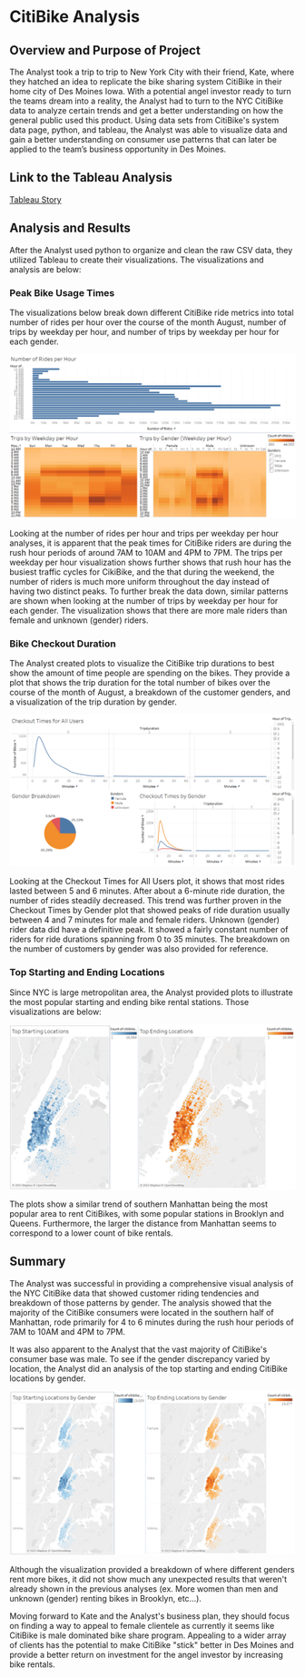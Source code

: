 # CitiBike Analysis

## Overview and Purpose of Project
The Analyst took a trip to trip to New York City with their friend, Kate, where they hatched an idea to replicate the bike sharing system CitiBike in their home city of Des Moines Iowa.  With a potential angel investor ready to turn the teams dream into a reality, the Analyst had to turn to the NYC CitiBike data to analyze certain trends and get a better understanding on how the general public used this product.  Using data sets from CitiBike's system data page, python, and tableau, the Analyst was able to visualize data and gain a better understanding on consumer use patterns that can later be applied to the team’s business opportunity in Des Moines.

## Link to the Tableau Analysis
[Tableau Story](https://public.tableau.com/shared/RHZG2ZYJN?:display_count=n&:origin=viz_share_link)

## Analysis and Results
After the Analyst used python to organize and clean the raw CSV data, they utilized Tableau to create their visualizations.  The visualizations and analysis are below:

### Peak Bike Usage Times
The visualizations below break down different CitiBike ride metrics into total number of rides per hour over the course of the month August, number of trips by weekday per hour, and number of trips by weekday per hour for each gender.

![Peak_Times.png](https://github.com/hillmanj1995/bikesharing/blob/827799e691d28cd439db7f887aec843e6fbbc5d2/Resources/Peak_Times.png)

Looking at the number of rides per hour and trips per weekday per hour analyses, it is apparent that the peak times for CitiBike riders are during the rush hour periods of around 7AM to 10AM and 4PM to 7PM.  The trips per weekday per hour visualization shows further shows that rush hour has the busiest traffic cycles for CikiBike, and the that during the weekend, the number of riders is much more uniform throughout the day instead of having two distinct peaks.  To further break the data down, similar patterns are shown when looking at the number of trips by weekday per hour for each gender.  The visualization shows that there are more male riders than female and unknown (gender) riders.

### Bike Checkout Duration
The Analyst created plots to visualize the CitiBike trip durations to best show the amount of time people are spending on the bikes.  They provide a plot that shows the trip duration for the total number of bikes over the course of the month of August, a breakdown of the customer genders, and a visualization of the trip duration by gender.

![Checkout_times.png](https://github.com/hillmanj1995/bikesharing/blob/44d9d0474f0163642e5f43bdb619b2797251f331/Resources/Checkout_times.png)

Looking at the Checkout Times for All Users plot, it shows that most rides lasted between 5 and 6 minutes.  After about a 6-minute ride duration, the number of rides steadily decreased.  This trend was further proven in the Checkout Times by Gender plot that showed peaks of ride duration usually between 4 and 7 minutes for male and female riders.  Unknown (gender) rider data did have a definitive peak.  It showed a fairly constant number of riders for ride durations spanning from 0 to 35 minutes.  The breakdown on the number of customers by gender was also provided for reference.

### Top Starting and Ending Locations
Since NYC is large metropolitan area, the Analyst provided plots to illustrate the most popular starting and ending bike rental stations.  Those visualizations are below:

![Starting_Ending_times.png](https://github.com/hillmanj1995/bikesharing/blob/44d9d0474f0163642e5f43bdb619b2797251f331/Resources/Starting_Ending_times.png)

The plots show a similar trend of southern Manhattan being the most popular area to rent CitiBikes, with some popular stations in Brooklyn and Queens.  Furthermore, the larger the distance from Manhattan seems to correspond to a lower count of bike rentals.

## Summary 
The Analyst was successful in providing a comprehensive visual analysis of the NYC CitiBike data that showed customer riding tendencies and breakdown of those patterns by gender.  The analysis showed that the majority of the CitiBike consumers were located in the southern half of Manhattan, rode primarily for 4 to 6 minutes during the rush hour periods of 7AM to 10AM and 4PM to 7PM.  

It was also apparent to the Analyst that the vast majority of CitiBike's consumer base was male.  To see if the gender discrepancy varied by location, the Analyst did an analysis of the top starting and ending CitiBike locations by gender.

![Starting_Ending_times_gender.png](https://github.com/hillmanj1995/bikesharing/blob/44d9d0474f0163642e5f43bdb619b2797251f331/Resources/Starting_Ending_times_gender.png)

Although the visualization provided a breakdown of where different genders rent more bikes, it did not show much any unexpected results that weren't already shown in the previous analyses (ex. More women than men and unknown (gender) renting bikes in Brooklyn, etc...).  

Moving forward to Kate and the Analyst's business plan, they should focus on finding a way to appeal to female clientele as currently it seems like CitiBike is male dominated bike share program.  Appealing to a wider array of clients has the potential to make CitiBike "stick" better in Des Moines and provide a better return on investment for the angel investor by increasing bike rentals. 
